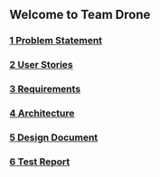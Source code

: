 ## Welcome to Team Drone

### [1 Problem Statement](problem.md)
### [2 User Stories](userstories.md)
### [3 Requirements](requirments.md)
### [4 Architecture](architecture.md)
### [5 Design Document](design.md)
### [6 Test Report](testreport.md)

